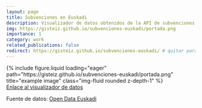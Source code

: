 ```yaml
---
layout: page
title: Subvenciones en Euskadi
description: Visualizador de datos obtenidos de la API de subvenciones concedidas del portal Open Data Euskadi.
img: https://gisteiz.github.io/subvenciones-euskadi/portada.png
importance: 1
category: work
related_publications: false
redirect: https://gisteiz.github.io/subvenciones-euskadi/ # quitar para acceder a la página de detalle del proyecto
---
```


<div class="row">
    <div class="col-sm mt-3 mt-md-0">
        {% include figure.liquid loading="eager" path="https://gisteiz.github.io/subvenciones-euskadi/portada.png" title="example image" class="img-fluid rounded z-depth-1" %}
    </div>
</div>
<div class="caption">
    <a href="https://gisteiz.github.io/subvenciones-euskadi/" target="_blank">Enlace al visualizador de datos</a>
</div>

Fuente de datos: <a href="https://opendata.euskadi.eus/api-granted-benefits/?api=granted-benefit/" target="_blank">Open Data Euskadi</a>

